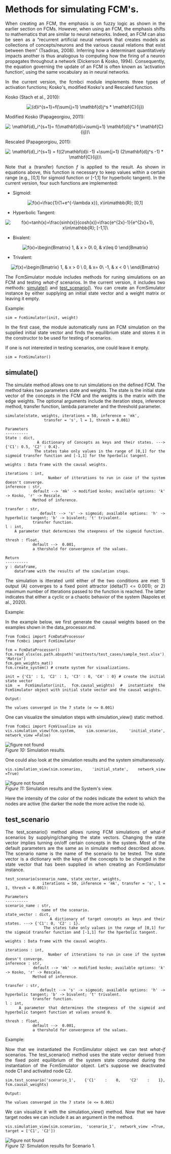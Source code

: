 # Methods for simulating FCM's.
<div align = justify>
When creating an FCM, the emphasis is on fuzzy logic as shown in the earlier section on FCMs. However, when using an FCM, the emphasis shifts to mathematics that are similar to neural networks. Indeed, an FCM can also be seen as a “recurrent artificial neural network that creates models as collections of concepts/neurons and the various causal relations that exist between them” (Tsadiras, 2008). Inferring how a determinant quantitatively impacts another is thus analogous to computing how the firing of a neuron propagates throughout a network (Dickerson & Kosko, 1994). Consequently, the equation governing the update of an FCM is often known as ‘activation function’, using the same vocabulary as in neural networks.

In the current version, the fcmbci module implements three types of activation functions; Kosko's, modified Kosko's and Rescaled function. 
</div>

Kosko (Stach et al., 2010):
<div class=container, align=center>

![{d}_i^{s+1}=f(\sum_{j=1} \mathbf{d}_j^s * \mathbf{C}_{ij})](https://render.githubusercontent.com/render/math?math=%7Bd%7D_i%5E%7Bs%2B1%7D%3Df(%5Csum_%7Bj%3D1%7D%20%5Cmathbf%7Bd%7D_j%5Es%20*%20%5Cmathbf%7BC%7D_%7Bij%7D))

</div>

Modified Kosko (Papageorgiou, 2011):
<div class=container, align=center>

![\mathbf{d}_i^{s+1}= f(\mathbf{d}_i+\sum_{j=1} \mathbf{d}_j^s * \mathbf{C}_{ij})\\](https://render.githubusercontent.com/render/math?math=%5Cmathbf%7Bd%7D_i%5E%7Bs%2B1%7D%3D%20f(%5Cmathbf%7Bd%7D_i%2B%5Csum_%7Bj%3D1%7D%20%5Cmathbf%7Bd%7D_j%5Es%20*%20%5Cmathbf%7BC%7D_%7Bij%7D)%5C%5C)

</div>

Rescaled (Papageorgiou, 2011):
<div class=container, align=center>

![\mathbf{d}_i^{s+1} = f((2\mathbf{d}_i -1)  +\sum_{j=1} (2\mathbf{d}_j^s -1) * \mathbf{C}_{ij})\\](https://render.githubusercontent.com/render/math?math=%5Cmathbf%7Bd%7D_i%5E%7Bs%2B1%7D%20%3D%20f((2%5Cmathbf%7Bd%7D_i%20-1)%20%20%2B%5Csum_%7Bj%3D1%7D%20(2%5Cmathbf%7Bd%7D_j%5Es%20-1)%20*%20%5Cmathbf%7BC%7D_%7Bij%7D)%5C%5C)

</div>

<div align = justify>

Note that a (transfer) function <em>f</em> is applied to the result. As shown in equations above, this function is necessary to keep values within a certain range (e.g., [0,1] for sigmoid function or [-1,1] for hyperbolic tangent). In the current version, four such functions are implemented:

* Sigmoid:

<div class=container, align=center>

![f(x)=\frac{1}{1+e^{-\lambda x}}, x\in\mathbb{R}; \[0,1\]](https://render.githubusercontent.com/render/math?math=f(x)%3D%5Cfrac%7B1%7D%7B1%2Be%5E%7B-%5Clambda%20x%7D%7D%2C%20x%5Cin%5Cmathbb%7BR%7D%3B%20%5B0%2C1%5D)

</div>

* Hyperbolic Tangent:

<div class=container, align=center>

![f(x)=tanh(x)=\frac{sinh(x)}{cosh(x)}=\frac{e^{2x}-1}{e^{2x}+1}, x\in\mathbb{R}; \[-1,1\]\\](https://render.githubusercontent.com/render/math?math=f(x)%3Dtanh(x)%3D%5Cfrac%7Bsinh(x)%7D%7Bcosh(x)%7D%3D%5Cfrac%7Be%5E%7B2x%7D-1%7D%7Be%5E%7B2x%7D%2B1%7D%2C%20x%5Cin%5Cmathbb%7BR%7D%3B%20%5B-1%2C1%5D%5C%5C)

</div>

* Bivalent:

<div class=container, align=center>

![f(x)=\begin{Bmatrix}  1, & x > 0\\   0, & x\leq 0 \end{Bmatrix}](https://render.githubusercontent.com/render/math?math=f(x)%3D%5Cbegin%7BBmatrix%7D%20%201%2C%20%26%20x%20%3E%200%5C%5C%20%20%200%2C%20%26%20x%5Cleq%200%20%5Cend%7BBmatrix%7D)

</div>

* Trivalent:

<div class=container, align=center>

![f(x)=\begin{Bmatrix} 1, & x > 0 \\  0, & x= 0\\  -1, & x < 0 \\ \end{Bmatrix}](https://render.githubusercontent.com/render/math?math=f(x)%3D%5Cbegin%7BBmatrix%7D%201%2C%20%26%20x%20%3E%200%20%5C%5C%20%200%2C%20%26%20x%3D%200%5C%5C%20%20-1%2C%20%26%20x%20%3C%200%20%5C%5C%20%5Cend%7BBmatrix%7D)

</div>

<div align = justify>

The FcmSimulator module includes methods for runing simulations on an FCM and testing <em>what-if</em> scenarios. In the current version, it includes two methods: [simulate()](#simulate) and [test_scenario()](#test_scenario). You can create an FcmSimulator instance by either supplying an initial state vector and a weight matrix or leaving it empty.

Example:

```
sim = FcmSimulator(init, weight)
```
In the first case, the module automatically runs an FCM simulation on the supplied initial state vector and finds the equilibrium state and stores it in the constructor to be used for testing of scenarios.

If one is not interested in testing scenarios, one could leave it empty.

```
sim = FcmSimulator()
```

## simulate()

The simulate method allows one to run simulations on the defined FCM. The method takes two parameters state and weights. The state is the initial state vector of the concepts in the FCM and the weights is the matrix with the edge weights. The optional arguments include the iteration steps, inference method, transfer function, lambda parameter and the threshold parameter.  

```
simulate(state, weights, iterations = 50, inference = 'mk', 
                 transfer = 's', l = 1, thresh = 0.001)

Parameters
----------
State : dict,
            A dictionary of Concepts as keys and their states. ---> {'C1': 0.5, 'C2' : 0.4}.
            The states take only values in the range of [0,1] for the sigmoid transfer function and [-1,1] for the hperbolic tangent.

weights : Data frame with the causal weights.

iterations : int,
                Number of itterations to run in case if the system doesn't converge.
inference : str,
            default --> 'mk' -> modified kosko; available options: 'k' -> Kosko, 'r' -> Rescale.
            Method of inference.
                    
transfer : str,
            default --> 's' -> sigmoid; available options: 'h' -> hyperbolic tangent; 'b' -> bivalent; 't' trivalent. 
            transfer function.
l : int,
    A parameter that determines the steepness of the sigmoid function. 
        
thresh : float,
            default -->  0.001,
            a thershold for convergence of the values.

Return
----------
y : dataframe,
    dataframe with the results of the simulation steps.

```

The simulation is itterated until either of the two conditions are met: 1) output (A) converges to a fixed point attractor (delta(T) <= 0.001); or 2) maximum number of itterations passed to the function is reached. The latter indicates that either a cyclic or a chaotic behavior of the system (Napoles et al., 2020).

Example:

In the example below, we first generate the causal weights based on the examples shown in the data_processor.md. 

```
from fcmbci import FcmDataProcessor
from fcmbci import FcmSimulator

fcm = FcmDataProcessor()
fcm.read_xlsx(os.path.abspath('unittests/test_cases/sample_test.xlsx'), 'Matrix')
fcm.gen_weights_mat()
fcm.create_system() # create system for visualizations.

init = {'C1' : 1, 'C2' : 1, 'C3' : 0, 'C4' : 0} # create the initial state vector
sim = FcmSimulator(init, fcm.causal_weights) # instantiate the FcmSimulator object with initial state vector and the causal weights.
```
```
Output:

The values converged in the 7 state (e <= 0.001)
```

One can visualize the simulation steps with simulation_view() static method. 

```
from fcmbci import FcmVisualize as vis
vis.simulation_view(fcm.system, sim.scenarios, 'initial_state', network_view =False)
```
<img src="..\..\figures\figure_10.PNG" alt="figure not found" style="float: center; margin-right: 10px;" /><br>
<em>Figure 10:</em> Simulation results.

One could also look at the simulation results and the system simultaneously.

```
vis.simulation_view(sim.scenarios, 'initial_state', network_view =True)
```
<img src="..\..\figures\figure_11.PNG" alt="figure not found" style="float: center; margin-right: 10px;" /><br>
<em>Figure 11:</em> Simulation results and the System's view.

Here the intensity of the color of the nodes indicate the extent to which the nodes are active (the darker the node the more active the node is).

## test_scenario
The test_scenario() method allows runing FCM simulations of what-if scenarios by supplying/changing the state vectors. Changing the state vector implies turning on/off certain concepts in the system. Most of the default parameters are the same as in simulate method described above. The scenario name is the name of the scenario to be tested. The state vector is a dictionary with the keys of the concepts to be changed in the state vector that has been supplied in when creating an FcmSimulator instance.

```
test_scenario(scenario_name, state_vector, weights, 
                iterations = 50, inference = 'mk', transfer = 's', l = 1, thresh = 0.001):

Parameters
----------
scenario_name : str,
                name of the scenario.
state_vector : dict,
                A dictionary of target concepts as keys and their states. ---> {'C1': 0, 'C2' : 1}.
                The states take only values in the range of [0,1] for the sigmoid transfer function and [-1,1] for the hperbolic tangent.

weights : Data frame with the causal weights.

iterations : int,
                Number of itterations to run in case if the system doesn't converge.
inference : str,
            default --> 'mk' -> modified kosko; available options: 'k' -> Kosko, 'r' -> Rescale.
            Method of inference.
                    
transfer : str,
            default --> 's' -> sigmoid; available options: 'h' -> hyperbolic tangent; 'b' -> bivalent; 't' trivalent. 
            transfer function.
l : int,
    A parameter that determines the steepness of the sigmoid and hyperbolic tangent function at values around 0. 
        
thresh : float,
            default -->  0.001,
            a thershold for convergence of the values.
```


Example:

Now that we instantiated the FcmSimulator object we can test <em> what-if </em> scenarios. The test_scenario() method uses the state vector derived from the fixed point equilibrium of the system state computed during the instantiation of the FcmSimulator object. Let's suppose we deactivated node C1 and activated node C2.

```
sim.test_scenario('scenario_1', {'C1' : 0, 'C2' : 1}, fcm.causal_weights)
```
```
Output: 

The values converged in the 7 state (e <= 0.001)
```
We can visualize it with the simulation_view() method. Now that we have target nodes we can include it as an argument in the method.

```
vis.simulation_view(sim.scenarios, 'scenario_1', network_view =True, target = ['C1', 'C2'])
```

<img src="..\..\figures\figure_12.PNG" alt="figure not found" style="float: center; margin-right: 10px;" /><br>
<em>Figure 12:</em> Simulation results for Scenario 1.

</div>


